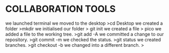 # COLLABORATION TOOLS
we launched terminal
we moved to the desktop >cd Desktop
we created a folder >mkdir <new>
we initialised our folder > git init
we created a file > pico <new>
we added a file to the working tree. >git add -A
we committed a change to our repository. >git commit -m <new>
we checked the status. >git status
we created branches. >git checkout -b <new>
we changed into a different branch. > 
